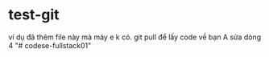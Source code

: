 # test-git
ví dụ đã thêm file này mà máy e k có.
git pull để lấy code về
bạn A sửa dòng 4
"# codese-fullstack01" 
